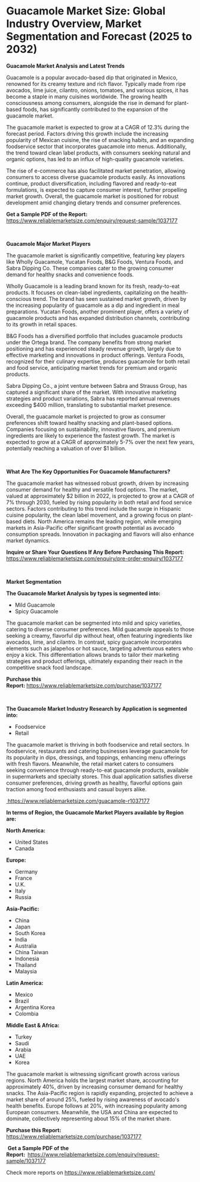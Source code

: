 <p><h1>Guacamole Market Size: Global Industry Overview, Market Segmentation and Forecast (2025 to 2032)</h1></p><p><strong>Guacamole Market Analysis and Latest Trends</strong></p>
<p><p>Guacamole is a popular avocado-based dip that originated in Mexico, renowned for its creamy texture and rich flavor. Typically made from ripe avocados, lime juice, cilantro, onions, tomatoes, and various spices, it has become a staple in many cuisines worldwide. The growing health consciousness among consumers, alongside the rise in demand for plant-based foods, has significantly contributed to the expansion of the guacamole market.</p><p>The guacamole market is expected to grow at a CAGR of 12.3% during the forecast period. Factors driving this growth include the increasing popularity of Mexican cuisine, the rise of snacking habits, and an expanding foodservice sector that incorporates guacamole into menus. Additionally, the trend toward clean label products, with consumers seeking natural and organic options, has led to an influx of high-quality guacamole varieties.</p><p>The rise of e-commerce has also facilitated market penetration, allowing consumers to access diverse guacamole products easily. As innovations continue, product diversification, including flavored and ready-to-eat formulations, is expected to capture consumer interest, further propelling market growth. Overall, the guacamole market is positioned for robust development amid changing dietary trends and consumer preferences.</p></p>
<p><strong>Get a Sample PDF of the Report:&nbsp;</strong> <a href="https://www.reliablemarketsize.com/enquiry/request-sample/1037177?utm_campaign=1991&utm_medium=2&utm_source=Github&utm_content=ia&utm_term=14022025&utm_id=guacamole">https://www.reliablemarketsize.com/enquiry/request-sample/1037177</a></p>
<p>&nbsp;</p>
<p><strong>Guacamole Major Market Players</strong></p>
<p><p>The guacamole market is significantly competitive, featuring key players like Wholly Guacamole, Yucatan Foods, B&G Foods, Ventura Foods, and Sabra Dipping Co. These companies cater to the growing consumer demand for healthy snacks and convenience foods.</p><p>Wholly Guacamole is a leading brand known for its fresh, ready-to-eat products. It focuses on clean-label ingredients, capitalizing on the health-conscious trend. The brand has seen sustained market growth, driven by the increasing popularity of guacamole as a dip and ingredient in meal preparations. Yucatan Foods, another prominent player, offers a variety of guacamole products and has expanded distribution channels, contributing to its growth in retail spaces.</p><p>B&G Foods has a diversified portfolio that includes guacamole products under the Ortega brand. The company benefits from strong market positioning and has experienced steady revenue growth, largely due to effective marketing and innovations in product offerings. Ventura Foods, recognized for their culinary expertise, produces guacamole for both retail and food service, anticipating market trends for premium and organic products.</p><p>Sabra Dipping Co., a joint venture between Sabra and Strauss Group, has captured a significant share of the market. With innovative marketing strategies and product variations, Sabra has reported annual revenues exceeding $400 million, translating to substantial market presence.</p><p>Overall, the guacamole market is projected to grow as consumer preferences shift toward healthy snacking and plant-based options. Companies focusing on sustainability, innovative flavors, and premium ingredients are likely to experience the fastest growth. The market is expected to grow at a CAGR of approximately 5-7% over the next few years, potentially reaching a valuation of over $1 billion.</p></p>
<p>&nbsp;</p>
<p><strong>What Are The Key Opportunities For Guacamole Manufacturers?</strong></p>
<p><p>The guacamole market has witnessed robust growth, driven by increasing consumer demand for healthy and versatile food options. The market, valued at approximately $2 billion in 2022, is projected to grow at a CAGR of 7% through 2030, fueled by rising popularity in both retail and food service sectors. Factors contributing to this trend include the surge in Hispanic cuisine popularity, the clean label movement, and a growing focus on plant-based diets. North America remains the leading region, while emerging markets in Asia-Pacific offer significant growth potential as avocado consumption spreads. Innovation in packaging and flavors will also enhance market dynamics.</p></p>
<p><strong>Inquire or Share Your Questions If Any Before Purchasing This Report:</strong> <a href="https://www.reliablemarketsize.com/enquiry/pre-order-enquiry/1037177?utm_campaign=1991&utm_medium=2&utm_source=Github&utm_content=ia&utm_term=14022025&utm_id=guacamole">https://www.reliablemarketsize.com/enquiry/pre-order-enquiry/1037177</a></p>
<p>&nbsp;</p>
<p><strong>Market Segmentation</strong></p>
<p><strong>The Guacamole Market Analysis by types is segmented into:</strong></p>
<p><ul><li>Mild Guacamole</li><li>Spicy Guacamole</li></ul></p>
<p><p>The guacamole market can be segmented into mild and spicy varieties, catering to diverse consumer preferences. Mild guacamole appeals to those seeking a creamy, flavorful dip without heat, often featuring ingredients like avocados, lime, and cilantro. In contrast, spicy guacamole incorporates elements such as jalapeños or hot sauce, targeting adventurous eaters who enjoy a kick. This differentiation allows brands to tailor their marketing strategies and product offerings, ultimately expanding their reach in the competitive snack food landscape.</p></p>
<p><strong>Purchase this Report:&nbsp;</strong><a href="https://www.reliablemarketsize.com/purchase/1037177?utm_campaign=1991&utm_medium=2&utm_source=Github&utm_content=ia&utm_term=14022025&utm_id=guacamole">https://www.reliablemarketsize.com/purchase/1037177</a></p>
<p>&nbsp;</p>
<p><strong>The Guacamole Market Industry Research by Application is segmented into:</strong></p>
<p><ul><li>Foodservice</li><li>Retail</li></ul></p>
<p><p>The guacamole market is thriving in both foodservice and retail sectors. In foodservice, restaurants and catering businesses leverage guacamole for its popularity in dips, dressings, and toppings, enhancing menu offerings with fresh flavors. Meanwhile, the retail market caters to consumers seeking convenience through ready-to-eat guacamole products, available in supermarkets and specialty stores. This dual application satisfies diverse consumer preferences, driving growth as healthy, flavorful options gain traction among food enthusiasts and casual buyers alike.</p></p>
<p><a href="https://www.reliablemarketsize.com/guacamole-r1037177?utm_campaign=1991&utm_medium=2&utm_source=Github&utm_content=ia&utm_term=14022025&utm_id=guacamole">&nbsp;https://www.reliablemarketsize.com/guacamole-r1037177</a></p>
<p><strong>In terms of Region, the Guacamole Market Players available by Region are:</strong></p>
<p>
    <p> <strong> North America: </strong>
        <ul>
            <li>United States</li>
            <li>Canada</li>
        </ul>
        </p> 
    <p> <strong> Europe: </strong>
        <ul>
            <li>Germany</li>
            <li>France</li>
            <li>U.K.</li>
            <li>Italy</li>
            <li>Russia</li>
        </ul>
        </p> 
    <p> <strong> Asia-Pacific: </strong>
        <ul>
            <li>China</li>
            <li>Japan</li>
            <li>South Korea</li>
            <li>India</li>
            <li>Australia</li>
            <li>China Taiwan</li>
            <li>Indonesia</li>
            <li>Thailand</li>
            <li>Malaysia</li>
        </ul>
        </p> 
    <p> <strong> Latin America: </strong>
        <ul>
            <li>Mexico</li>
            <li>Brazil</li>
            <li>Argentina Korea</li>
            <li>Colombia</li>
        </ul>
        </p> 
    <p> <strong> Middle East & Africa: </strong>
        <ul>
            <li>Turkey</li>
            <li>Saudi</li>
            <li>Arabia</li>
            <li>UAE</li>
            <li>Korea</li>
        </ul>
    </p>
    </p>
<p><p>The guacamole market is witnessing significant growth across various regions. North America holds the largest market share, accounting for approximately 40%, driven by increasing consumer demand for healthy snacks. The Asia-Pacific region is rapidly expanding, projected to achieve a market share of around 25%, fueled by rising awareness of avocado's health benefits. Europe follows at 20%, with increasing popularity among European consumers. Meanwhile, the USA and China are expected to dominate, collectively representing about 15% of the market share.</p></p>
<p><strong>Purchase this Report: </strong><a href="https://www.reliablemarketsize.com/purchase/1037177?utm_campaign=1991&utm_medium=2&utm_source=Github&utm_content=ia&utm_term=14022025&utm_id=guacamole">https://www.reliablemarketsize.com/purchase/1037177</a></p>
<p>&nbsp;<strong>Get a Sample PDF of the Report:&nbsp;&nbsp;</strong><a href="https://www.reliablemarketsize.com/enquiry/request-sample/1037177?utm_campaign=1991&utm_medium=2&utm_source=Github&utm_content=ia&utm_term=14022025&utm_id=guacamole">https://www.reliablemarketsize.com/enquiry/request-sample/1037177</a></p>
<p><strong></strong></p>
<p>Check more reports on <a href="https://www.reliablemarketsize.com/?utm_campaign=1991&utm_medium=2&utm_source=Github&utm_content=ia&utm_term=14022025&utm_id=guacamole">https://www.reliablemarketsize.com/</a></p>